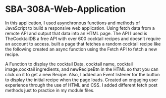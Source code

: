 # SBA-308A-Web-Application

In this application, I used asynchronous functions and methods of JavaScript to build a responsive web application. Using fetch data from a remote API and output that data into an HTML page. The API I used is TheCocktailDB a free API with over 600 cocktail recipes and doesn’t require an account to access.
built a page that fetches a random cocktail recipe like the following
created an async function using the Fetch API to fetch a new recipe.

A Function to display the cocktail Data, cocktail name, cocktail image,cocktail ingredients, and newRecipeBtn in the HTML so that you can click on it to get a new Recipe.
Also, I added an Event listener for the button to display the initial recipe when the page loads.
Created an engaging user experience through the use of HTML and CSS.
I added different fetch post methods just to practice in my module files. 
